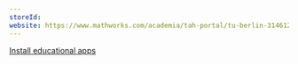 ```yaml
---
storeId: 
website: https://www.mathworks.com/academia/tah-portal/tu-berlin-31461245.html
---
```


[Install educational apps](../notes/Install%20educational%20apps.md)